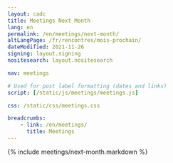 ```yaml
---
layout: cadc
title: Meetings Next Month
lang: en
permalink: /en/meetings/next-month/
altLangPage: /fr/rencontres/mois-prochain/
dateModified: 2021-11-26
signing: layout.signing
nositesearch: layout.nositesearch

nav: meetings

# Used for post label formatting (dates and links)
script: [/static/js/meetings/meetings.js]

css: /static/css/meetings.css

breadcrumbs:
    - link: /en/meetings/
      title: Meetings
---
```


{% include meetings/next-month.markdown %}
